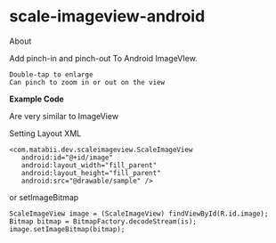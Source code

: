 # scale-imageview-android

About

Add pinch-in and pinch-out To Android ImageVIew.

    Double-tap to enlarge
    Can pinch to zoom in or out on the view 

<B>Example Code</B>

Are very similar to ImageView

Setting Layout XML

    <com.matabii.dev.scaleimageview.ScaleImageView
       android:id="@+id/image"
       android:layout_width="fill_parent"
       android:layout_height="fill_parent"
       android:src="@drawable/sample" />

or setImageBitmap

    ScaleImageView image = (ScaleImageView) findViewById(R.id.image);
    Bitmap bitmap = BitmapFactory.decodeStream(is);
    image.setImageBitmap(bitmap);
